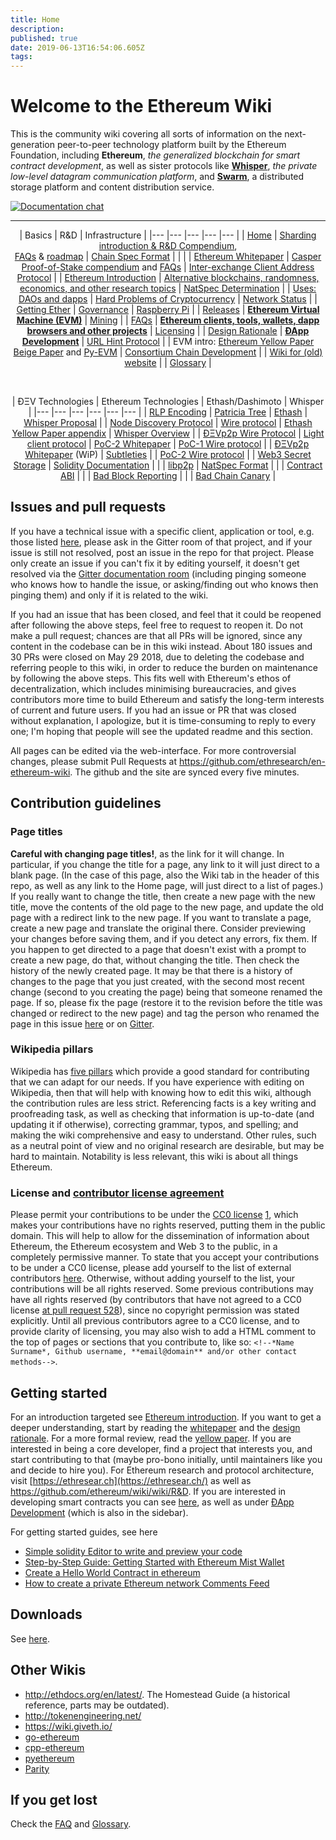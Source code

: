 ```yaml
---
title: Home
description: 
published: true
date: 2019-06-13T16:54:06.605Z
tags: 
---
```


# Welcome to the Ethereum Wiki
This is the community wiki covering all sorts of information on the next-generation peer-to-peer technology platform built by the Ethereum Foundation, including **Ethereum**, _the generalized blockchain for smart contract development_, as well as sister protocols like **[Whisper](Whisper-pages)**, _the private low-level datagram communication platform_, and **[Swarm](http://swarm-gateways.net/bzz:/theswarm.eth/)**, a distributed storage platform and content distribution service.


[![Documentation chat](https://img.shields.io/badge/gitter-Docs%20chat-4AB495.svg)](https://gitter.im/ethereum/documentation)

----

<div align="center">

| Basics  	|   R&D	| Infrastructure  	|
|---	|---	|---	|---	|---	|
| [Home](/)  	| [Sharding introduction & R&D Compendium](sharding-introduction-r-d-compendium),<br/>[FAQs](Sharding-FAQs) & [roadmap](Sharding-roadmap)  	| [Chain Spec Format](Ethereum-Chain-Spec-Format)  	|   	|   	|
|  [Ethereum Whitepaper](White-Paper) 	|  [Casper Proof-of-Stake compendium](Casper-Proof-of-Stake-compendium) and [FAQs](Proof-of-Stake-FAQs) 	| [Inter-exchange Client Address Protocol](inter-exchange-client-address-protocol-icap)  		|
| [Ethereum Introduction](Ethereum-introduction)  	| [Alternative blockchains, randomness,<br/>economics, and other research topics](Alternative-blockchains,-randomness,-economics,-and-other-research-topics)  	| [NatSpec Determination](NatSpec-Determination)  	|
| [Uses: DAOs and dapps](Decentralized-apps-(dapps)) | [Hard Problems of Cryptocurrency](problems) | [Network Status](Network-Status) |
| [Getting Ether](Getting-Ether) | [Governance](Governance-compendium) | [Raspberry Pi](en/raspberry-pi-instructions) |
| [Releases](Releases) | **[Ethereum Virtual Machine (EVM)](Ethereum-Virtual-Machine-(EVM)-Awesome-List)** | [Mining](mining) |
| [FAQs](FAQs) | **[Ethereum clients, tools, wallets, dapp<br/>browsers and other projects](Clients,-tools,-dapp-browsers,-wallets-and-other-projects)** | [Licensing](Licensing) |
| [Design Rationale](Design-Rationale) | **[ÐApp Development](%C3%90app-development)** | [URL Hint Protocol](url-hint-Protocol) |
| EVM intro: [Ethereum Yellow Paper](https://ethereum.github.io/yellowpaper/paper.pdf) <br/> [Beige Paper](https://github.com/chronaeon/beigepaper) and [Py-EVM](https://github.com/ethereum/py-evm) | [Consortium Chain Development](consortium-chain-development) | 
| [Wiki for (old) website](https://github.com/ethereum/ethereum.org/wiki) |
| [Glossary](Glossary) |

<br/>

| ÐΞV Technologies  	|   Ethereum Technologies	| Ethash/Dashimoto |  Whisper |
|---	|---	|---	|---	|---	|--- |
| [RLP Encoding](RLP) | [Patricia Tree](Patricia-Tree) | [Ethash](Ethash) | [Whisper Proposal](Whisper) |
| [Node Discovery Protocol](Node-discovery-protocol) |  [Wire protocol](Ethereum-Wire-Protocol) | [Ethash Yellow Paper appendix](https://ethereum.github.io/yellowpaper/paper.pdf#appendix.J) | [Whisper Overview](Whisper-Overview) |
| [ÐΞVp2p Wire Protocol](%C3%90%CE%9EVp2p-Wire-Protocol) | [Light client protocol](Light-client-protocol) | [PoC-2 Whitepaper](Whisper-PoC-2-Protocol-Spec) | [PoC-1 Wire protocol](Whisper-Wire-Protocol) |
| [ÐΞVp2p Whitepaper](libp2p-Whitepaper) (WiP)  | [Subtleties](Subtleties) | | [PoC-2 Wire protocol](Whisper-PoC-2-Wire-Protocol) |
| [Web3 Secret Storage](Web3-Secret-Storage-Definition) | [Solidity Documentation](https://solidity.readthedocs.io/en/latest/) |  |
| [libp2p](https://libp2p.io/) | [NatSpec Format](Ethereum-Natural-Specification-Format) |
| | [Contract ABI](Ethereum-Contract-ABI) | 
| | [Bad Block Reporting](Bad-Block-Reporting) | 
| |  [Bad Chain Canary](Bad-Chain-Canary) |

</div>



## Issues and pull requests

If you have a technical issue with a specific client, application or tool, e.g. those listed [here](Clients,-tools,-dapp-browsers,-wallets-and-other-projects), please ask in the Gitter room of that project, and if your issue is still not resolved, post an issue in the repo for that project. Please only create an issue if you can't fix it by editing yourself, it doesn't get resolved via the [Gitter documentation room](https://gitter.im/ethereum/documentation) (including pinging someone who knows how to handle the issue, or asking/finding out who knows then pinging them) and only if it is related to the wiki. 

If you had an issue that has been closed, and feel that it could be reopened after following the above steps, feel free to request to reopen it. Do not make a pull request; chances are that all PRs will be ignored, since any content in the codebase can be in this wiki instead. About 180 issues and 30 PRs were closed on May 29 2018, due to deleting the codebase and referring people to this wiki, in order to reduce the burden on maintenance by following the above steps. This fits well with Ethereum's ethos of decentralization, which includes minimising bureaucracies, and gives contributors more time to build Ethereum and satisfy the long-term interests of current and future users. If you had an issue or PR that was closed without explanation, I apologize, but it is time-consuming to reply to every one; I'm hoping that people will see the updated readme and this section.

All pages can be edited via the web-interface.  For more controversial changes, please submit Pull Requests at https://github.com/ethresearch/en-ethereum-wiki.  The github and the site are synced every five minutes.

## Contribution guidelines

### Page titles

**Careful with changing page titles!**, as the link for it will change. In particular, if you change the title for a page, any link to it will just direct to a blank page. (In the case of this page, also the Wiki tab in the header of this repo, as well as any link to the Home page, will just direct to a list of pages.) If you really want to change the title, then create a new page with the new title, move the contents of the old page to the new page, and update the old page with a redirect link to the new page. If you want to translate a page, create a new page and translate the original there. Consider previewing your changes before saving them, and if you detect any errors, fix them. If you happen to get directed to a page that doesn't exist with a prompt to create a new page, do that, without changing the title. Then check the history of the newly created page. It may be that there is a history of changes to the page that you just created, with the second most recent change (second to you creating the page) being that someone renamed the page. If so, please fix the page (restore it to the revision before the title was changed or redirect to the new page) and tag the person who renamed the page in this issue [here](https://github.com/ethereum/wiki/issues/591) or on [Gitter](https://gitter.im/ethereum/documentation).

### Wikipedia pillars

Wikipedia has [five pillars](https://en.wikipedia.org/wiki/Wikipedia:Five_pillars) which provide a good standard for contributing that we can adapt for our needs. If you have experience with editing on Wikipedia, then that will help with knowing how to edit this wiki, although the contribution rules are less strict. Referencing facts is a key writing and proofreading task, as well as checking that information is up-to-date (and updating it if otherwise), correcting grammar, typos, and spelling; and making the wiki comprehensive and easy to understand. Other rules, such as a neutral point of view and no original research are desirable, but may be hard to maintain. Notability is less relevant, this wiki is about all things Ethereum.


### License and [contributor license agreement](CC0-license#list-of-contributors)

Please permit your contributions to be under the [CC0 license](https://creativecommons.org/publicdomain/zero/1.0/legalcode) [1](https://creativecommons.org/share-your-work/public-domain/cc0/),  which makes your contributions have no rights reserved, putting them in the public domain. This will help to allow for the dissemination of information about Ethereum, the Ethereum ecosystem and Web 3 to the public, in a completely permissive manner. To state that you accept your contributions to be under a CC0 license, please add yourself to the list of external contributors [here](CC0-license#list-of-contributors). Otherwise, without adding yourself to the list, your contributions will be all rights reserved. Some previous contributions may have all rights reserved (by contributors that have not agreed to a CC0 license [at pull request 528](https://github.com/ethereum/wiki/pull/528)), since no copyright permission was stated explicitly. Until all previous contributors agree to a CC0 license, and to provide clarity of licensing, you may also wish to add a HTML comment to the top of pages or sections that you contribute to, like so: `<!--*Name Surname*, Github username, **email@domain** and/or other contact methods-->`. 

## Getting started

For an introduction targeted see [Ethereum introduction](/fundamentals/ethereum-introduction). If you want to get a deeper understanding, start by reading the [whitepaper](https://github.com/ethereum/wiki/wiki/White-Paper) and the [design rationale](https://github.com/ethereum/wiki/wiki/Design-Rationale). For a more formal review, read the [yellow paper](https://ethereum.github.io/yellowpaper/paper.pdf). If you are interested in being a core developer, find a project that interests you, and start contributing to that (maybe pro-bono initially, until maintainers like you and decide to hire you). For Ethereum research and protocol architecture, visit [https://ethresear.ch](https://ethresear.ch/) as well as https://github.com/ethereum/wiki/wiki/R&D. If you are interested in developing smart contracts you can see [here](https://en.wikipedia.org/wiki/Ethereum#Programming_languages), as well as under [ÐApp Development](https://github.com/ethereum/wiki/wiki/%C3%90App-Development) (which is also in the sidebar).

For getting started guides, see here

* [Simple solidity Editor to write and preview your code](https://play.ethereum.org/play-editor/) 
* [Step-by-Step Guide: Getting Started with Ethereum Mist Wallet](https://medium.com/@attores/step-by-step-guide-getting-started-with-ethereum-mist-wallet-772a3cc99af4)
* [Create a Hello World Contract in ethereum](https://www.ethereum.org/greeter)
* [How to create a private Ethereum network Comments Feed](https://omarmetwally.wordpress.com/2017/07/25/how-to-create-a-private-ethereum-network/)

## Downloads

See [here](Clients).

## Other Wikis

* http://ethdocs.org/en/latest/. The Homestead Guide (a historical reference, parts may be outdated).
* http://tokenengineering.net/
* https://wiki.giveth.io/
* [go-ethereum](https://github.com/ethereum/go-ethereum/wiki)
* [cpp-ethereum](http://www.ethdocs.org/en/latest/ethereum-clients/cpp-ethereum/index.html)
* [pyethereum](https://github.com/ethereum/pyethereum/wiki)
* [Parity](https://paritytech.github.io/wiki/)


## If you get lost

Check the [FAQ](FAQ) and [Glossary](Glossary).

